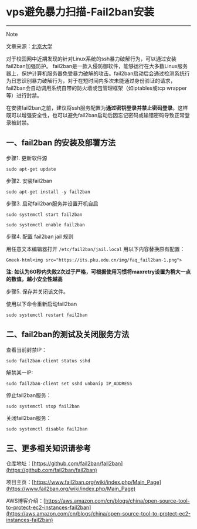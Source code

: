 # vps避免暴力扫描-Fail2ban安装
----------------------------

> [!NOTE]
> 文章来源：[北京大学](https://its.pku.edu.cn/faq_fail2ban.jsp)
       
 对于校园网中近期发现的针对Linux系统的ssh暴力破解行为，可以通过安装fail2ban加强防护。 fail2ban是一款入侵防御软件，能够运行在大多数Linux服务器上，保护计算机服务器免受暴力破解的攻击。fail2ban启动后会通过检测系统行为日志识别暴力破解行为，对于在短时间内多次未能通过身份验证的请求，fail2ban会自动调用系统自带的防火墙或包管理框架（如iptables或tcp wrapper等）进行封禁。

在安装fail2ban之前，建议将ssh服务配置为**通过密钥登录并禁止密码登录**。这样既可以增强安全性，也可以避免fail2ban启动后因忘记密码或输错密码导致正常登录被封禁。
## 一、fail2ban 的安装及部署方法

步骤1. 更新软件源

```
sudo apt-get update
```

步骤2. 安装fail2ban

```
sudo apt-get install -y fail2ban
```

步骤3. 启动fail2ban服务并设置开机自启

```
sudo systemctl start fail2ban

sudo systemctl enable fail2ban
```

步骤4. 配置 fail2ban jail 规则

用任意文本编辑器打开 `/etc/fail2ban/jail.local` 用以下内容替换原有配置：

`Gmeek-html<img src="https://its.pku.edu.cn/img/faq_fail2ban-1.png">`

**注: 如认为60秒内失败2次过于严格，可根据使用习惯将maxretry设置为稍大一点的数值，越小安全性越高**

步骤5. 保存并关闭该文件。

使用以下命令重新启动fail2ban

```
sudo systemctl restart fail2ban
```

## 二、fail2ban的测试及关闭服务方法

查看当前封禁IP：

```
sudo fail2ban-client status sshd
```

解禁某一IP:

```
sudo fail2ban-client set sshd unbanip IP_ADDRESS
```

停止fail2ban服务：

```
sudo systemctl stop fail2ban
```

关闭fail2ban服务：

```
sudo systemctl disable fail2ban
```

## 三、更多相关知识请参考

仓库地址：[https://github.com/fail2ban/fail2ban](https://github.com/fail2ban/fail2ban)

项目主页：[https://www.fail2ban.org/wiki/index.php/Main_Page](https://www.fail2ban.org/wiki/index.php/Main_Page)

AWS博客介绍：[https://aws.amazon.com/cn/blogs/china/open-source-tool-to-protect-ec2-instances-fail2ban](https://aws.amazon.com/cn/blogs/china/open-source-tool-to-protect-ec2-instances-fail2ban)
